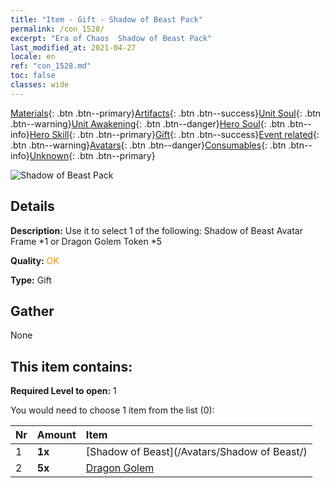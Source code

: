 ```yaml
---
title: "Item - Gift - Shadow of Beast Pack"
permalink: /con_1528/
excerpt: "Era of Chaos  Shadow of Beast Pack"
last_modified_at: 2021-04-27
locale: en
ref: "con_1528.md"
toc: false
classes: wide
---
```

 [Materials](/Items/){: .btn .btn--primary}[Artifacts](/Items/Artifacts/){: .btn .btn--success}[Unit Soul](/Items/UnitSoul/){: .btn .btn--warning}[Unit Awakening](/Items/UnitAwakening/){: .btn .btn--danger}[Hero Soul](/Items/HeroSoul/){: .btn .btn--info}[Hero Skill](/Items/HeroSkill/){: .btn .btn--primary}[Gift](/Items/Gift/){: .btn .btn--success}[Event related](/Items/Events/){: .btn .btn--warning}[Avatars](/Items/Avatars/){: .btn .btn--danger}[Consumables](/Items/Consumables/){: .btn .btn--info}[Unknown](/Items/Unknown/){: .btn .btn--primary}

 ![Shadow of Beast Pack](/images/t/i_907142.png)

## Details
 **Description:** Use it to select 1 of the following: Shadow of Beast Avatar Frame *1 or Dragon Golem Token *5

 **Quality:** <span style="color: #FF8C00">OK</span>

 **Type:** Gift

## Gather

  None

## This item contains:

 **Required Level to open:** 1

 You would need to choose 1 item from the list (0):

  | Nr | Amount |     Item    |
  |:---|:-------|:------------|
  | 1 |  **1x** | [Shadow of Beast](/Avatars/Shadow of Beast/) |  | 
  | 2 |  **5x** | [Dragon Golem](/Items/unt_243/) |  | 
